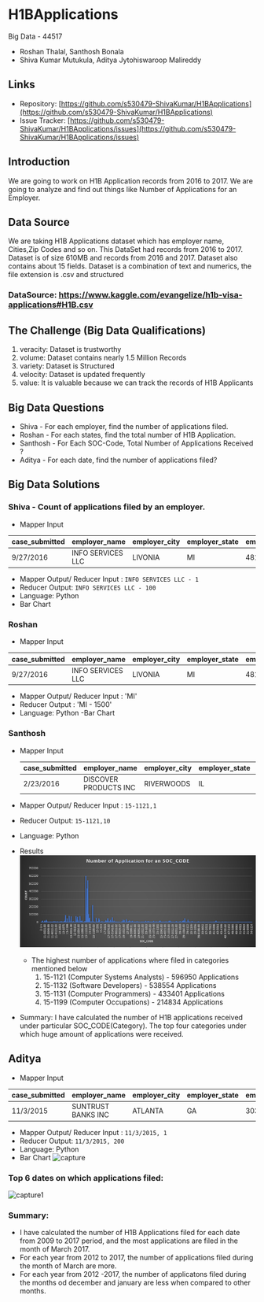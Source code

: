 # H1BApplications
Big Data - 44517
- Roshan Thalal, Santhosh Bonala
- Shiva Kumar Mutukula, Aditya Jytohiswaroop Malireddy

## Links
- Repository: [https://github.com/s530479-ShivaKumar/H1BApplications](https://github.com/s530479-ShivaKumar/H1BApplications)  
- Issue Tracker: [https://github.com/s530479-ShivaKumar/H1BApplications/issues](https://github.com/s530479-ShivaKumar/H1BApplications/issues)
## Introduction
We are going to work on H1B Application records from 2016 to 2017. We are going to analyze and find out things like Number of Applications for an Employer.   

## Data Source
We are taking H1B Applications dataset which has employer name, Cities,Zip Codes and so on. This DataSet had records from 2016 to 2017. Dataset is of size 610MB and records from 2016 and 2017. Dataset also contains about 15 fields. Dataset is a combination of text and numerics, the file extension is .csv and structured
### DataSource: https://www.kaggle.com/evangelize/h1b-visa-applications#H1B.csv
## The Challenge (Big Data Qualifications)
1. veracity:  Dataset is trustworthy
1. volume: Dataset contains nearly 1.5 Million Records
1. variety: Dataset is Structured
1. velocity: Dataset is updated frequently
1. value: It is valuable because we can track the records of H1B Applicants

## Big Data Questions
- Shiva - For each employer, find the number of applications filed.
- Roshan - For each states, find the total number of H1B Application.
- Santhosh - For Each SOC-Code, Total Number of Applications Received ?
- Aditya - For each date, find the number of applications filed?

## Big Data Solutions
### Shiva - Count of applications filed by an employer.
- Mapper Input

| case_submitted | employer_name     | employer_city | employer_state | employer_postal_code | total_workers | decision_date | soc_code | case_status | wage_rate_of_pay_from | full_time_position | wage_unit_of_pay | prevailing_wage | pw_unit_of_pay | year |
|----------------|-------------------|---------------|----------------|----------------------|---------------|---------------|----------|-------------|-----------------------|--------------------|------------------|-----------------|----------------|------|
| 9/27/2016      | INFO SERVICES LLC | LIVONIA       | MI             | 48152                | 1             | 9/30/2016     | 15-1199  | WITHDRAWN   | 102000                | Y                  | Year             | 90376           | Year           | 2017 |

- Mapper Output/ Reducer Input : `INFO SERVICES LLC - 1`
- Reducer Output: `INFO SERVICES LLC - 100`     
- Language: Python
- Bar Chart


### Roshan

- Mapper Input 


| case_submitted | employer_name     | employer_city | employer_state | employer_postal_code | total_workers | decision_date | soc_code | case_status | wage_rate_of_pay_from | full_time_position | wage_unit_of_pay | prevailing_wage | pw_unit_of_pay | year |
|----------------|-------------------|---------------|----------------|----------------------|---------------|---------------|----------|-------------|-----------------------|--------------------|------------------|-----------------|----------------|------|
| 9/27/2016      | INFO SERVICES LLC | LIVONIA       | MI             | 48152                | 1             | 9/30/2016     | 15-1199  | WITHDRAWN   | 102000                | Y                  | Year             | 90376           | Year           | 2017 |
- Mapper Output/ Reducer Input : 'MI'
- Reducer Output : 'MI - 1500'
- Language: Python
-Bar Chart


### Santhosh
- Mapper Input 

    | case_submitted | employer_name         | employer_city | employer_state | employer_postal_code | total_workers | decision_date | soc_code | case_status         | wage_rate_of_pay_from | full_time_position | wage_unit_of_pay | prevailing_wage | pw_unit_of_pay | year |
    |----------------|-----------------------|---------------|----------------|----------------------|---------------|---------------|----------|---------------------|-----------------------|--------------------|------------------|-----------------|----------------|------|
    | 2/23/2016      | DISCOVER PRODUCTS INC | RIVERWOODS    | IL             | 60015                | 1             | 9/30/2016     | 15-1121  | CERTIFIED-WITHDRAWN | 65811                 | Y                  | Year             | 59197           | Year           | 2017 |
- Mapper Output/ Reducer Input : `15-1121,1`
- Reducer Output: `15-1121,10`
- Language: Python
- Results
![soc_code count](https://raw.githubusercontent.com/s530479-ShivaKumar/H1BApplications/master/SanthoshBonala/images/output.PNG)
    - The highest number of applications where filed in categories mentioned below
        1. 15-1121 (Computer Systems Analysts) - 596950 Applications
        2. 15-1132 (Software Developers) - 538554 Applications
        3. 15-1131 (Computer Programmers) - 433401 Applications
        4. 15-1199 (Computer Occupations) - 214834 Applications
- Summary:
    I have calculated the number of H1B applications received under particular SOC_CODE(Category). The top four categories under which huge amount of applications were received.
    
## Aditya

- Mapper Input 

| case_submitted | employer_name     | employer_city | employer_state | employer_postal_code | total_workers | decision_date | soc_code | case_status | wage_rate_of_pay_from | full_time_position | wage_unit_of_pay | prevailing_wage | pw_unit_of_pay | year |
|----------------|-------------------|---------------|----------------|----------------------|---------------|---------------|----------|-------------|-----------------------|--------------------|------------------|-----------------|----------------|------|
| 11/3/2015      | SUNTRUST BANKS INC | ATLANTA       | GA             | 30308                | 1             | 10/1/2016     | 13-2099  | 	CERTIFIED-WITHDRAWN   | 71750.0                | Y                  | Year             | 59405.0           | Year           | 2017 |

- Mapper Output/ Reducer Input : `11/3/2015, 1`
- Reducer Output: `11/3/2015, 200`     
- Language: Python
- Bar Chart
![capture](https://user-images.githubusercontent.com/31738366/49253307-f484ad00-f3eb-11e8-8e8e-cd6602770412.PNG)
### Top 6 dates on which applications filed:
![capture1](https://user-images.githubusercontent.com/31738366/49256693-7e854380-f3f5-11e8-8125-82a814b0a360.PNG)

### Summary:
- I have calculated the number of H1B Applications filed for each date from 2009 to 2017 period, and the most applications are filed in the month of March 2017. 
- For each year from 2012 to 2017, the number of applications filed during the month of March are more.
- For each year from 2012 -2017, the number of applicatons filed during the months od december and january are less when compared to other months.




